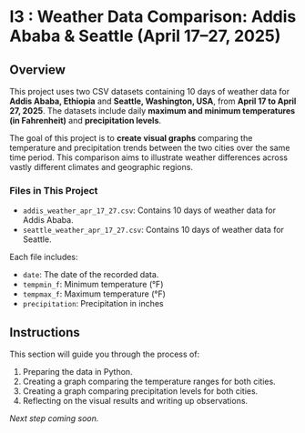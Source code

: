 # I3 : Weather Data Comparison: Addis Ababa & Seattle (April 17–27, 2025)

## Overview

This project uses two CSV datasets containing 10 days of weather data for **Addis Ababa, Ethiopia** and **Seattle, Washington, USA**, from **April 17 to April 27, 2025**. The datasets include daily **maximum and minimum temperatures (in Fahrenheit)** and **precipitation levels**.

The goal of this project is to **create visual graphs** comparing the temperature and precipitation trends between the two cities over the same time period. This comparison aims to illustrate weather differences across vastly different climates and geographic regions.

### Files in This Project

- `addis_weather_apr_17_27.csv`: Contains 10 days of weather data for Addis Ababa.
- `seattle_weather_apr_17_27.csv`: Contains 10 days of weather data for Seattle.

Each file includes:
- `date`: The date of the recorded data.
- `tempmin_f`: Minimum temperature (°F)
- `tempmax_f`: Maximum temperature (°F)
- `precipitation`: Precipitation in inches

## Instructions

This section will guide you through the process of:
1. Preparing the data in Python.
2. Creating a graph comparing the temperature ranges for both cities.
3. Creating a graph comparing precipitation levels for both cities.
4. Reflecting on the visual results and writing up observations.

*Next step coming soon.*

